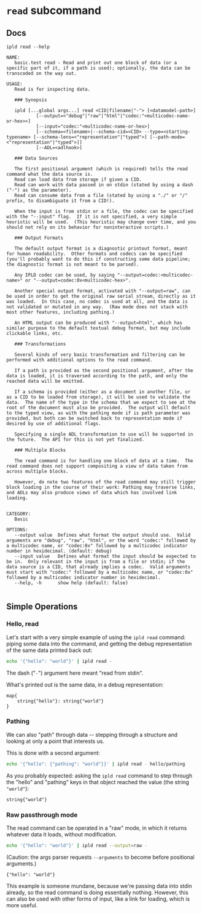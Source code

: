 `read` subcommand
=================

Docs
----

[testmark]:# (docs/sequence)
```
ipld read --help
```

[testmark]:# (docs/output)
```text
NAME:
   basic.test read - Read and print out one block of data (or a specific part of it, if a path is used); optionally, the data can be transcoded on the way out.

USAGE:
   Read is for inspecting data.

   ### Synopsis

   ipld [...global args...] read <CID|filename|"-"> [<datamodel-path>]
           [--output=<"debug"|"raw"|"html"|"codec:"<multicodec-name-or-hex>>]
           [--input="codec:"<multicodec-name-or-hex>]
           [--schema=<filename>|--schema-cid=<CID> --type=<starting-typename> [--schema-lens=<"representation"|"typed">] [--path-mode=<"representation"|"typed">]]
           [--ADL=<adlhook>]

   ### Data Sources

   The first positional argument (which is required) tells the read command what the data source is.
   Read can load data from storage if given a CID.
   Read can work with data passed in on stdin (stated by using a dash ("-") as the parameter).
   Read can consume data from a file (stated by using a "./" or "/" prefix, to disambiguate it from a CID!).

   When the input is from stdin or a file, the codec can be specified with the "--input" flag.  If it is not specified, a very simple heuristic will be used.  (This heuristic may change over time, and you should not rely on its behavior for noninteractive scripts.)

   ### Output Formats

   The default output format is a diagnostic printout format, meant for human readability.  Other formats and codecs can be specified (you'll probably want to do this if constructing some data pipeline; the diagnostic format is not meant to be parsed).

   Any IPLD codec can be used, by saying "--output=codec:<multicodec-name>" or "--output=codec:0x<multicodec-hex>".

   Another special output format, activated with "--output=raw", can be used in order to get the original raw serial stream, directly as it was loaded.  In this case, no codec is used at all, and the data is not validated or mutated in any way.  (Raw mode does not stack with most other features, including pathing.)

   An HTML output can be produced with "--output=html", which has similar purpose to the default textual debug format, but may include clickable links, etc.

   ### Transformations

   Several kinds of very basic transformation and filtering can be performed with additional options to the read command.

   If a path is provided as the second positional argument, after the data is loaded, it is traversed according to the path, and only the reached data will be emitted.

   If a schema is provided (either as a document in another file, or as a CID to be loaded from storage), it will be used to validate the data.  The name of the type in the schema that we expect to see at the root of the document must also be provided.  The output will default to the typed view, as with the pathing mode if is path parameter was provided, but both can be switched back to representation mode if desired by use of additional flags.

   Specifying a single ADL transformation to use will be supported in the future.  The API for this is not yet finalized.

   ### Multiple Blocks

   The read command is for handling one block of data at a time.  The read command does not support compositing a view of data taken from across multiple blocks.

   However, do note two features of the read command may still trigger block loading in the course of their work: Pathing may traverse links, and ADLs may also produce views of data which has involved link loading.


CATEGORY:
   Basic

OPTIONS:
   --output value  Defines what format the output should use.  Valid arguments are "debug", "raw", "html", or the word "codec:" followed by a multicodec name, or "codec:0x" followed by a multicodec indicator number in hexidecimal. (default: debug)
   --input value   Defines what format the input should be expected to be in.  Only relevant in the input is from a file or stdin; if the data source is a CID, that already implies a codec.  Valid arguments must start with "codec:" followed by a multicodec name, or "codec:0x" followed by a multicodec indicator number in hexidecimal.
   --help, -h      show help (default: false)
   
```

Simple Operations
-----------------

### Hello, read

Let's start with a very simple example of using the `ipld read` command:
piping some data into the command, and getting the debug representation of the same data printed back out:

[testmark]:# (hello-read/script)
```bash
echo '{"hello": "world"}' | ipld read -
```

The dash ("`-`") argument here meant "read from stdin".

What's printed out is the same data, in a debug representation:

[testmark]:# (hello-read/output)
```text
map{
	string{"hello"}: string{"world"}
}
```

### Pathing

We can also "path" through data -- stepping through a structure and looking at only a point that interests us.

This is done with a second argument:

[testmark]:# (hello-path/script)
```bash
echo '{"hello": {"pathing": "world"}}' | ipld read - hello/pathing
```

As you probably expected: asking the `ipld read` command to step through the "hello" and "pathing" keys in that object
reached the value (the string `"world"`):

[testmark]:# (hello-path/output)
```text
string{"world"}
```

### Raw passthrough mode

The read command can be operated in a "raw" mode, in which it returns whatever data it loads, without modification.

[testmark]:# (hello-raw/script)
```bash
echo '{"hello": "world"}' | ipld read --output=raw -
```

(Caution: the args parser requests `--arguments` to become before positional arguments.)

[testmark]:# (hello-raw/output)
```text
{"hello": "world"}
```

This example is someone mundane, because we're passing data into stdin already, so the read command is doing essentially nothing.
However, this can also be used with other forms of input, like a link for loading, which is more useful.

